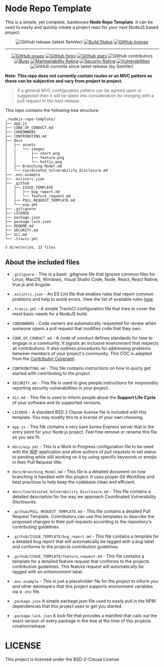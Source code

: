 # Node Repo Template

This is a simple, yet complete, barebones **Node Repo Template**. It can be used to easily and quickly create a project repo for your next NodeJS based project.

<span align="center">

![GitHub release (latest SemVer)](https://img.shields.io/github/v/release/jdavidrice/nodejs-repo-template)
[![Build Status](https://travis-ci.com/jdavidrice/nodejs-repo-template.svg?branch=main)](https://travis-ci.com/jdavidrice/nodejs-repo-template)
[![GitHub license](https://img.shields.io/github/license/jdavidrice/nodejs-repo-template)](https://github.com/jdavidrice/nodejs-repo-template)

---

[![GitHub issues](https://img.shields.io/github/issues/jdavidrice/nodejs-repo-template)](https://github.com/jdavidrice/nodejs-repo-template/issues)
[![GitHub forks](https://img.shields.io/github/forks/jdavidrice/nodejs-repo-template)](https://github.com/jdavidrice/nodejs-repo-template/network)
[![GitHub stars](https://img.shields.io/github/stars/jdavidrice/nodejs-repo-template)](https://github.com/jdavidrice/nodejs-repo-template/stargazers)
![GitHub contributors](https://img.shields.io/github/contributors/jdavidrice/nodejs-repo-template)
[![Bugs](https://sonarcloud.io/api/project_badges/measure?project=jdavidrice_nodejs-repo-template&metric=bugs)](https://sonarcloud.io/dashboard?id=jdavidrice_nodejs-repo-template)
[![Maintainability Rating](https://sonarcloud.io/api/project_badges/measure?project=jdavidrice_nodejs-repo-template&metric=sqale_rating)](https://sonarcloud.io/dashboard?id=jdavidrice_nodejs-repo-template)
[![Security Rating](https://sonarcloud.io/api/project_badges/measure?project=jdavidrice_nodejs-repo-template&metric=security_rating)](https://sonarcloud.io/dashboard?id=jdavidrice_nodejs-repo-template)
[![Vulnerabilities](https://sonarcloud.io/api/project_badges/measure?project=jdavidrice_nodejs-repo-template&metric=vulnerabilities)](https://sonarcloud.io/dashboard?id=jdavidrice_nodejs-repo-template)
![GitHub commits since latest release (by SemVer)](https://img.shields.io/github/commits-since/jdavidrice/nodejs-repo-template/latest/main)

</span>

**Note: This repo does not currently contain routes or an MVC pattern as these can be subjective and vary from project to project.**

> If a general MVC configuration pattern can be agreed upon or suggested then it will be taken into consideration for merging with a pull request in the next release.

This repo contains the following tree structure:

```shell
./nodejs-repo-template/
├── app.js
├── CODE_OF_CONDUCT.md
├── CODEOWNERS
├── CONTRIBUTING.md
├── docs
│   ├── assets
│   │   └── images
│   │       ├── chart.png
│   │       ├── feature.png
│   │       └── hotfix.png
│   ├── Branching_Model.md
│   └── Coordinated_Vulnerability_Disclosure.md
├── .env.example
├── .eslintrc.json
├── .github
│   ├── ISSUE_TEMPLATE
│   │   ├── bug_report.md
│   │   └── feature_request.md
│   ├── PULL_REQUEST_TEMPLATE.md
│   └── wip.yml
├── .gitignore
├── LICENSE
├── package.json
├── package-lock.json
├── README.md
├── SECURITY.md
├── SLC.md
└── .travis.yml

5 directories, 23 files
```

## About the included files

- `.gitignore` - This is a basic .gitignore file that ignores common files for Linux, MacOS, Windows, Visual Studio Code, Node, React, React Native, Vue.js and Angular.

- `.eslintrc.json` - An ES Lint file that enables rules that report common problems and help to avoid errors. View the list of available rules [here](https://eslint.org/docs/rules/).

- `.travis.yml` - A simple TravisCI configuration file that tries to cover the most basic needs for a NodeJS build.

- `CODEOWNERS` - Code owners are automatically requested for review when someone opens a pull request that modifies code that they own.

- `CODE_OF_CONDUCT.md` - A code of conduct defines standards for how to engage in a community. It signals an inclusive environment that respects all contributions. It also outlines procedures for addressing problems between members of your project's community. This COC is adapted from the [Contributor Covenant](https://www.contributor-covenant.org/).

- `CONTRIBUTING.md` - This file contains instructions on how to quicly get started with contributing to the project.

- `SECURITY.md` - This file is used to give people instructions for responsibly reporting security vulnerabilities in your project.

- `SLC.md` - This file is used to inform people about the **Support Life Cycle** of your software and its supported versions.

- `LICENSE` - A standard BSD 2 Clause license file is included with this template. You may modify this to a license of your own choosing.

- `app.js` - This file contains a very bare bones Express server that is the entry point for your Node.js project. Feel free remove or rename this file as you see fit.

- `docs/wip.yml` - This is a Work In Progress configuration file to be used with the [WIP](https://github.com/marketplace/wip) application and allow authors of pull requests to set status to pending while still working on it by using specific keywords or emojis in their Pull Request title. 

- `docs/Branching_Model.md` - This file is a detailed document on how branching is handled with this project. It uses proper Git Workflow and best practices to help keep the codebase clean and efficient.

- `docs/Coordinated_Vulnerability_Disclosure.md` - This file contains a detailed description for the way we approach Coordinated Vulnerability Disclosures.

- `.github/PULL_REQUEST_TEMPLATE.md` - This file contains a detailed Pull Request Template. Contributors can use this templates to describe the proposed changes in their pull requests according to the repository's contributing guidelines.

- `.github/ISSUE_TEMPLATE/bug_report.md` - This file contains a template for a detailed bug report that will automatically be tagged with a *bug* label and conforms to the projects contribution guidelines.

- `.github/ISSUE_TEMPLATE/feature_request.md` - This file contains a template for a detailed feature request that conforms to the projects contribution guidelines. This feature request will automatically be tagged with an *enhancement* label.

- `.env.example` - This is just a placeholder file for the project to inform you and other developers that this project supports environment variables via a `.env` file.

- `.package.json` A simple package.json file used to easily pull in the NPM dependencies that this project uses to get you started.

- `.package-lock.json` A lock file that provides a manifest that calls out the exact version of every package in the tree at the time of this projects creation/release.

# LICENSE
This project is licensed under the BSD-2-Clause License.